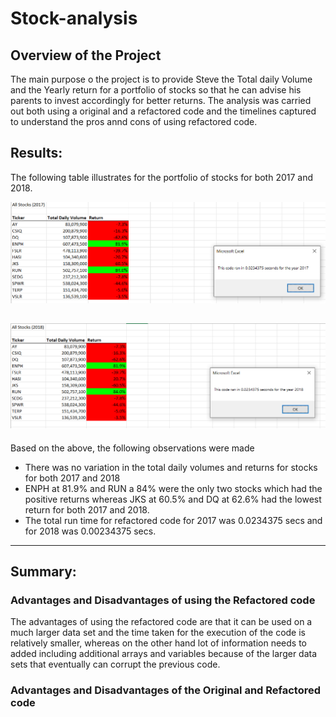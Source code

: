 # **Stock-analysis**
## Overview of the Project
The main purpose o the project is to provide Steve the Total daily Volume and the Yearly return for a portfolio of stocks so that he can advise his parents to invest accordingly for better returns. The analysis was carried out both using a original and a refactored code and the timelines captured to understand the pros annd cons of using refactored code. 
## Results:
The following table illustrates for the portfolio of stocks for both 2017 and 2018. 


![2017 Stock analysis with Run time](https://github.com/Manishthapa2022/Stock-analysis/blob/main/VBA_Challenge_2017.PNG)

![2018 Stock analysis with Run time](https://github.com/Manishthapa2022/Stock-analysis/blob/main/VBA_Challenge_2018.PNG)
---
Based on the above, the following observations were made
- There was no variation in the total daily volumes and returns for stocks for both 2017 and 2018
- ENPH at 81.9% and RUN a 84% were the only two stocks which had the positive returns whereas JKS at 60.5% and DQ at 62.6% had the lowest return for both 2017 and 2018.
- The total run time for refactored code for 2017 was 0.0234375 secs and for 2018 was 0.00234375 secs.
--- 
## Summary:
### Advantages and Disadvantages of using the Refactored code
The advantages of using the refactored code are that it can be used on a much larger data set and the time taken for the execution of the code is relatively smaller, whereas on the other hand lot of information needs to added including additional arrays and variables because of the larger data sets that eventually can corrupt the previous code.  
### Advantages and Disadvantages of the Original and Refactored code
